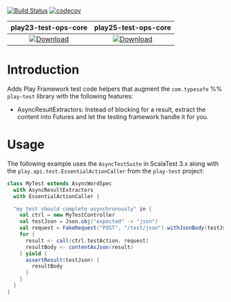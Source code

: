 [![Build Status](https://travis-ci.org/rallyhealth/play-test-ops.svg?branch=master)](https://travis-ci.org/rallyhealth/play-test-ops)
[![codecov](https://codecov.io/gh/rallyhealth/play-test-ops/branch/master/graph/badge.svg)](https://codecov.io/gh/rallyhealth/play-test-ops)

| play23-test-ops-core | play25-test-ops-core |
| :------------------: | :------------------: |
| [ ![Download](https://api.bintray.com/packages/rallyhealth/maven/play23-test-ops-core/images/download.svg) ](https://bintray.com/rallyhealth/maven/play23-test-ops-core/_latestVersion) | [ ![Download](https://api.bintray.com/packages/rallyhealth/maven/play25-test-ops-core/images/download.svg) ](https://bintray.com/rallyhealth/maven/play25-test-ops-core/_latestVersion) |

# Introduction

Adds Play Framework test code helpers that augment the `com.typesafe` %% `play-test` library
with the following features:

- AsyncResultExtractors: Instead of blocking for a result, extract the content into Futures
  and let the testing framework handle it for you.

# Usage

The following example uses the `AsyncTestSuite` in ScalaTest 3.x along with the
`play.api.test.EssentialActionCaller` from the `play-test` project:

```scala
class MyTest extends AsyncWordSpec
  with AsyncResultExtractors
  with EssentialActionCaller {

  "my test should complete asynchronously" in {
    val ctrl = new MyTestController
    val testJson = Json.obj("expected" -> "json")
    val request = FakeRequest("POST", "/test/json").withJsonBody(testJson)
    for {
      result <- call(ctrl.testAction, request)
      resultBody <- contentAsJson(result)
    } yield {
      assertResult(testJson) {
        resultBody
      }
    }
  }
}
```
